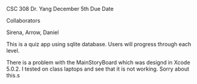 CSC 308
Dr. Yang
December 5th Due Date

Collaborators

Sirena,
Arrow,
Daniel


This is a quiz app using sqlite database.  Users will progress through each level.


There is a problem with the MainStoryBoard which was designd in Xcode 5.0.2.  I tested on class laptops and see that 
it is not working.  Sorry about this.s




